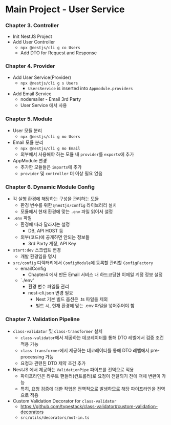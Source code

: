 # Main Project - User Service

### Chapter 3. Controller
* Init NestJS Project
* Add User Controller
  * `npx @nestjs/cli g co Users` 
  * Add DTO for Request and Response

### Chapter 4. Provider
* Add User Service(Provider)
  * `npx @nestjs/cli g s Users`
    * `UsersService` is inserted into `Appmodule.providers`
* Add Email Service
  * nodemailer - Email 3rd Party
  * User Service 에서 사용

### Chapter 5. Module
* User 모듈 분리
  * `npx @nestjs/cli g mo Users`
* Email 모듈 분리
  * `npx @nestjs/cli g mo Email`
  * 외부에서 사용해야 하는 모듈 내 `provider`를 `exports`에 추가
* AppModule 변경
  * 추가한 모듈들은 `imports`에 추가
  * `provider` 및 `controller` 더 이상 필요 없음

### Chapter 6. Dynamic Module Config
* 각 실행 환경에 해당하는 구성을 관리하는 모듈
  * 환경 변수를 위한 `@nestjs/config` 라이브러리 설치
  * 모듈에서 현재 환경에 맞는 `.env` 파일 읽어서 설정
* `.env` 파일
  * 환경에 따라 달라지는 설정
    * DB, API HOST 등
  * 외부(코드)에 공개하면 안되는 정보들
    * 3rd Party 계정, API Key
* `start:dev` 스크립트 변경
  * 개발 환경임을 명시
* `src/config` 디렉터리에서 `ConfigModule`에 등록할 관리할 `ConfigFactory`
  * emailConfig
    * Chapter4 에서 만든 Email 서비스 내 하드코딩한 이메일 계정 정보 설정
  * `./env' 
    * 환경 변수 파일들 관리
    * nest-cli.json 변경 필요
      * Nest 기본 빌드 옵션은 .ts 파일을 제외
      * 빌드 시, 현재 환경에 맞는 .env 파일을 넣어주어야 함

### Chapter 7. Validation Pipeline
* `class-validator` 및 `class-transformer` 설치
  * `class-validator`에서 제공하는 데코레이터를 통해 DTO 레벨에서 검증 조건 적용 가능
  * `class-transformer`에서 제공하는 데코레이터를 통해 DTO 레벨에서 pre-processing 가능
  * 요청과 관련된 DTO 제약 조건 추가
* NestJS 에서 제공하는 `ValidationPipe` 파이프를 전역으로 적용
  * 파이프라인은 라우트 핸들러(컨트롤러)로 요청이 전달되기 전에 객체 변환이 가능
  * 특히, 요청 검증에 대한 작업은 전역적으로 발생하므로 해당 파이프라인을 전역으로 적용
* Custom Validation Decorator for `class-validator`
  * https://github.com/typestack/class-validator#custom-validation-decorators
  * `src/utils/decorators/not-in.ts`


